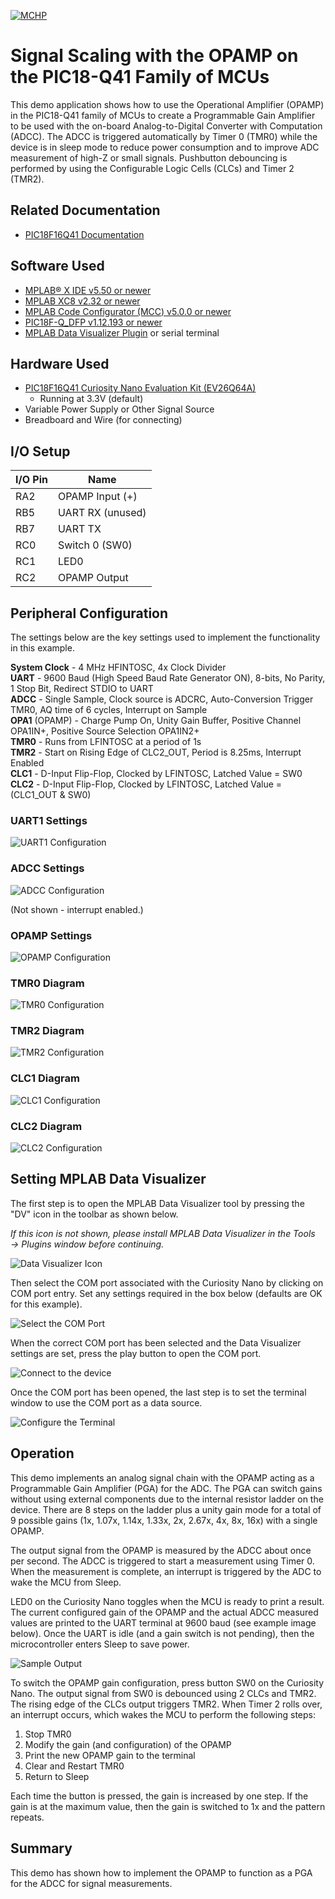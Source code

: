 <!-- Please do not change this logo with link -->

[![MCHP](images/microchip.png)](https://www.microchip.com)

# Signal Scaling with the OPAMP on the PIC18-Q41 Family of MCUs

This demo application shows how to use the Operational Amplifier (OPAMP) in the PIC18-Q41 family of MCUs to create a Programmable Gain Amplifier to be used with the on-board Analog-to-Digital Converter with Computation (ADCC). The ADCC is triggered automatically by Timer 0 (TMR0) while the device is in sleep mode to reduce power consumption and to improve ADC measurement of high-Z or small signals. Pushbutton debouncing is performed by using the Configurable Logic Cells (CLCs) and Timer 2 (TMR2).

## Related Documentation

- [PIC18F16Q41 Documentation](https://www.microchip.com/en-us/product/PIC18F16Q41?utm_source=GitHub&utm_medium=TextLink&utm_campaign=MCU8_MMTCha_pic18q41&utm_content=pic18f1q41-analog-demo-mplab-mcc-github)

## Software Used

- [MPLAB® X IDE v5.50 or newer](https://www.microchip.com/en-us/development-tools-tools-and-software/mplab-x-ide?utm_source=GitHub&utm_medium=TextLink&utm_campaign=MCU8_MMTCha_pic18q41&utm_content=pic18f1q41-analog-demo-mplab-mcc-github)
- [MPLAB XC8 v2.32 or newer](https://www.microchip.com/en-us/development-tools-tools-and-software/mplab-xc-compilers?utm_source=GitHub&utm_medium=TextLink&utm_campaign=MCU8_MMTCha_pic18q41&utm_content=pic18f1q41-analog-demo-mplab-mcc-github)
- [MPLAB Code Configurator (MCC) v5.0.0 or newer](https://www.microchip.com/en-us/development-tools-tools-and-software/embedded-software-center/mplab-code-configurator?utm_source=GitHub&utm_medium=TextLink&utm_campaign=MCU8_MMTCha_pic18q41&utm_content=pic18f1q41-analog-demo-mplab-mcc-github)
- [PIC18F-Q_DFP v1.12.193 or newer](https://packs.download.microchip.com/)
- [MPLAB Data Visualizer Plugin](https://www.microchip.com/en-us/development-tools-tools-and-software/embedded-software-center/mplab-data-visualizer?utm_source=GitHub&utm_medium=TextLink&utm_campaign=MCU8_MMTCha_pic18q41&utm_content=pic18f1q41-analog-demo-mplab-mcc-github) or serial terminal

## Hardware Used

- [PIC18F16Q41 Curiosity Nano Evaluation Kit (EV26Q64A)](https://www.microchip.com/en-us/development-tool/EV26Q64A?utm_source=GitHub&utm_medium=TextLink&utm_campaign=MCU8_MMTCha_pic18q41&utm_content=pic18f1q41-analog-demo-mplab-mcc-github)
  - Running at 3.3V (default)
- Variable Power Supply or Other Signal Source
- Breadboard and Wire (for connecting)

## I/O Setup

| I/O Pin | Name
| ------  | ----
| RA2 | OPAMP Input (+)
| RB5 | UART RX (unused)
| RB7 | UART TX
| RC0 | Switch 0 (SW0)
| RC1 | LED0
| RC2 | OPAMP Output

## Peripheral Configuration

The settings below are the key settings used to implement the functionality in this example.

**System Clock** - 4 MHz HFINTOSC, 4x Clock Divider  
**UART** - 9600 Baud (High Speed Baud Rate Generator ON), 8-bits, No Parity, 1 Stop Bit, Redirect STDIO to UART  
**ADCC** - Single Sample, Clock source is ADCRC, Auto-Conversion Trigger TMR0, AQ time of 6 cycles, Interrupt on Sample  
**OPA1** (OPAMP) - Charge Pump On, Unity Gain Buffer, Positive Channel OPA1IN+, Positive Source Selection OPA1IN2+  
**TMR0** - Runs from LFINTOSC at a period of 1s  
**TMR2** -  Start on Rising Edge of CLC2_OUT, Period is 8.25ms, Interrupt Enabled     
**CLC1** - D-Input Flip-Flop, Clocked by LFINTOSC, Latched Value = SW0   
**CLC2** - D-Input Flip-Flop, Clocked by LFINTOSC, Latched Value = (CLC1_OUT & SW0)  

### UART1 Settings

![UART1 Configuration](./images/UART1.PNG)

### ADCC Settings

![ADCC Configuration](./images/ADCC.PNG)  

(Not shown - interrupt enabled.)

### OPAMP Settings

![OPAMP Configuration](./images/OPAMP.PNG)

### TMR0 Diagram

![TMR0 Configuration](./images/Timer0.PNG)

### TMR2 Diagram

![TMR2 Configuration](./images/Timer2.PNG)

### CLC1 Diagram

![CLC1 Configuration](./images/clc1.png)

### CLC2 Diagram

![CLC2 Configuration](./images/clc2.png)

## Setting MPLAB Data Visualizer

The first step is to open the MPLAB Data Visualizer tool by pressing the "DV" icon in the toolbar as shown below.

*If this icon is not shown, please install MPLAB Data Visualizer in the Tools &rarr; Plugins window before continuing.*

![Data Visualizer Icon](./images/DVsetup1.PNG)

Then select the COM port associated with the Curiosity Nano by clicking on COM port entry. Set any settings required in the box below (defaults are OK for this example).

![Select the COM Port](./images/DVsetup2.PNG)

When the correct COM port has been selected and the Data Visualizer settings are set, press the play button to open the COM port.

![Connect to the device](./images/DVsetup3.PNG)

Once the COM port has been opened, the last step is to set the terminal window to use the COM port as a data source.

![Configure the Terminal](./images/DVsetup4.PNG)

## Operation

This demo implements an analog signal chain with the OPAMP acting as a Programmable Gain Amplifier (PGA) for the ADC. The PGA can switch gains without using external components due to the internal resistor ladder on the device. There are 8 steps on the ladder plus a unity gain mode for a total of 9 possible gains (1x, 1.07x, 1.14x, 1.33x, 2x, 2.67x, 4x, 8x, 16x) with a single OPAMP.

The output signal from the OPAMP is measured by the ADCC about once per second. The ADCC is triggered to start a measurement using Timer 0. When the measurement is complete, an interrupt is triggered by the ADC to wake the MCU from Sleep.

LED0 on the Curiosity Nano toggles when the MCU is ready to print a result. The current configured gain of the OPAMP and the actual ADCC measured values are printed to the UART terminal at 9600 baud (see example image below). Once the UART is idle (and a gain switch is not pending), then the microcontroller enters Sleep to save power.

![Sample Output](./images/sampleOutput.PNG)

To switch the OPAMP gain configuration, press button SW0 on the Curiosity Nano. The output signal from SW0 is debounced using 2 CLCs and TMR2. The rising edge of the CLCs output triggers TMR2. When Timer 2 rolls over, an interrupt occurs, which wakes the MCU to perform the following steps:

1. Stop TMR0
2. Modify the gain (and configuration) of the OPAMP
3. Print the new OPAMP gain to the terminal
4. Clear and Restart TMR0
5. Return to Sleep

Each time the button is pressed, the gain is increased by one step. If the gain is at the maximum value, then the gain is switched to 1x and the pattern repeats.

## Summary
This demo has shown how to implement the OPAMP to function as a PGA for the ADCC for signal measurements.
